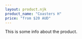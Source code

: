 ```yaml
---
layout: product.njk
product_name: "Coasters H"
price: "from $20 AUD"
---
```


This is some info about the product.